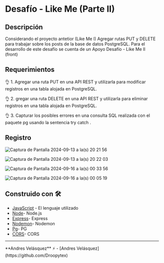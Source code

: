 # Desafío - Like Me (Parte II)
## Descripción
Considerando el proyecto antetior (Like Me I) Agregar rutas PUT y DELETE para trabajar sobre los posts de la base de datos PostgreSQL.
Para el desarrollo de este desafío se cuenta de un Apoyo Desafío - Like Me II (front)


## Requerimientos
👌 1. Agregar una ruta PUT en una API REST y utilizarla para modificar registros en una
tabla alojada en PostgreSQL.

👌 2. gregar una ruta DELETE en una API REST y utilizarla para eliminar registros en una
tabla alojada en PostgreSQL.

👌 3. Capturar los posibles errores en una consulta SQL realizada con el paquete pg
usando la sentencia try catch .


## Registro
![Captura de Pantalla 2024-09-13 a la(s) 20 21 56](https://github.com/user-attachments/assets/7819f6cb-2308-415e-92ff-8b9bc6483764)

![Captura de Pantalla 2024-09-13 a la(s) 20 22 03](https://github.com/user-attachments/assets/73285c37-86f6-4e24-ad56-c266db5da011)

![Captura de Pantalla 2024-09-16 a la(s) 00 33 56](https://github.com/user-attachments/assets/f8bf9592-bf0d-4176-9842-a9101bad535a)

![Captura de Pantalla 2024-09-16 a la(s) 00 05 19](https://github.com/user-attachments/assets/1227423c-cf0c-430c-b7e9-c1479b421f37)


## Construido con 🛠️

- [JavaScript](https://developer.mozilla.org/en-US/docs/Web/JavaScript) - El lenguaje utilizado
- [Node](https://nodejs.org/en)- Node.js
- [Express](https://expressjs.com/es/)- Express
- [Nodemon](https://www.npmjs.com/package/nodemon)- Nodemon
- [Pg](https://www.npmjs.com/package/pg)- PG
- [CORS](https://developer.mozilla.org/es/docs/Web/HTTP/CORS)- CORS
<hr>
**Andres Velásquez** ⚡  - [Andres Velásquez](https://github.com/Droopytex)
